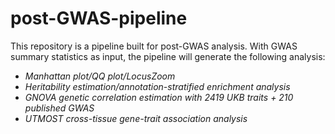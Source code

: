 # post-GWAS-pipeline
This repository is a pipeline built for post-GWAS analysis. With GWAS summary statistics as input, the pipeline will generate the following analysis:
* *Manhattan plot/QQ plot/LocusZoom*
* *Heritability estimation/annotation-stratified enrichment analysis*
* *GNOVA genetic correlation estimation with 2419 UKB traits + 210 published GWAS*
* *UTMOST cross-tissue gene-trait association analysis*
